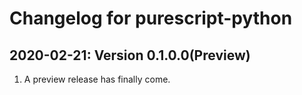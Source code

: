 # Changelog for purescript-python

2020-02-21: Version 0.1.0.0(Preview)
-------------------------------------------------

1. A preview release has finally come.
